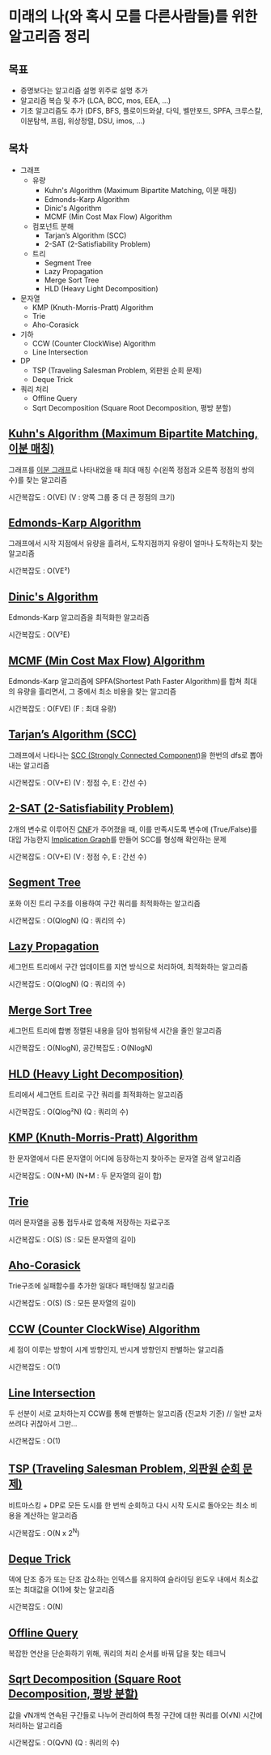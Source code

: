 # 미래의 나(와 혹시 모를 다른사람들)를 위한 알고리즘 정리

## 목표
* 증명보다는 알고리즘 설명 위주로 설명 추가
* 알고리즘 복습 및 추가 (LCA, BCC, mos, EEA, ...)
* 기초 알고리즘도 추가 (DFS, BFS, 플로이드와샬, 다익, 벨만포드, SPFA, 크루스칼, 이분탐색, 프림, 위상정렬, DSU, imos, ...)

## 목차
* 그래프
  * 유량
    * Kuhn's Algorithm (Maximum Bipartite Matching, 이분 매칭)
    * Edmonds-Karp Algorithm
    * Dinic's Algorithm
    * MCMF (Min Cost Max Flow) Algorithm
  * 컴포넌트 분해
    * Tarjan’s Algorithm (SCC)
    * 2-SAT (2-Satisfiability Problem)
  * 트리
    * Segment Tree
    * Lazy Propagation
    * Merge Sort Tree
    * HLD (Heavy Light Decomposition)
* 문자열
  * KMP (Knuth-Morris-Pratt) Algorithm
  * Trie
  * Aho-Corasick
* 기하
  * CCW (Counter ClockWise) Algorithm
  * Line Intersection
* DP
  * TSP (Traveling Salesman Problem, 외판원 순회 문제)
  * Deque Trick
* 쿼리 처리
  * Offline Query
  * Sqrt Decomposition (Square Root Decomposition, 평방 분할)

## [Kuhn's Algorithm (Maximum Bipartite Matching, 이분 매칭)](src/Kuhn's%20Algorithm(Maximum%20Bipartite%20Matching).md)
그래프를 [이분 그래프](https://ko.wikipedia.org/wiki/%EC%9D%B4%EB%B6%84_%EA%B7%B8%EB%9E%98%ED%94%84)로 나타내었을 때 최대 매칭 수(왼쪽 정점과 오른쪽 정점의 쌍의 수)를 찾는 알고리즘

시간복잡도 : O(VE) (V : 양쪽 그룹 중 더 큰 정점의 크기)

## [Edmonds-Karp Algorithm](src/Edmonds-Karp%20Algorithm.md)
그래프에서 시작 지점에서 유량을 흘려서, 도착지점까지 유량이 얼마나 도착하는지 찾는 알고리즘

시간복잡도 : O(VE²)

## [Dinic's Algorithm](src/Dinic's%20Algorithm.md)
Edmonds-Karp 알고리즘을 최적화한 알고리즘

시간복잡도 : O(V²E)

## [MCMF (Min Cost Max Flow) Algorithm](src/MCMF(Min%20Cost%20Max%20Flow)%20Algorithm.md)
Edmonds-Karp 알고리즘에 SPFA(Shortest Path Faster Algorithm)를 합쳐 최대의 유량을 흘리면서, 그 중에서 최소 비용을 찾는 알고리즘

시간복잡도 : O(FVE) (F : 최대 유량)

## [Tarjan’s Algorithm (SCC)](src/Tarjan’s%20Algorithm(SCC).md)
그래프에서 나타나는 [SCC (Strongly Connected Component)](https://ko.wikipedia.org/wiki/%EA%B0%95%ED%95%9C_%EC%97%B0%EA%B2%B0_%EC%9A%94%EC%86%8C)을 한번의 dfs로 뽑아내는 알고리즘

시간복잡도 : O(V+E) (V : 정점 수, E : 간선 수)

## [2-SAT (2-Satisfiability Problem)](src/2-SAT(2-Satisfiability%20Problem).md)
2개의 변수로 이루어진 [CNF](https://ko.wikipedia.org/wiki/%EB%85%BC%EB%A6%AC%EA%B3%B1_%ED%91%9C%EC%A4%80%ED%98%95)가 주어졌을 때, 이를 만족시도록 변수에 (True/False)를 대입 가능한지 [Implication Graph](https://en.wikipedia.org/wiki/Implication_graph)를 만들어 SCC를 형성해 확인하는 문제

시간복잡도 : O(V+E) (V : 정점 수, E : 간선 수)

## [Segment Tree](src/Segment%20Tree.md)
포화 이진 트리 구조를 이용하여 구간 쿼리를 최적화하는 알고리즘

시간복잡도 : O(QlogN) (Q : 쿼리의 수)

## [Lazy Propagation](src/Lazy%20Propagation.md)
세그먼트 트리에서 구간 업데이트를 지연 방식으로 처리하여, 최적화하는 알고리즘 

시간복잡도 : O(QlogN) (Q : 쿼리의 수)

## [Merge Sort Tree](src/Merge%20Sort%20Tree.md)
세그먼트 트리에 합병 정렬된 내용을 담아 범위탐색 시간을 줄인 알고리즘 

시간복잡도 : O(NlogN), 공간복잡도 : O(NlogN)

## [HLD (Heavy Light Decomposition)](src/HLD(Heavy%20Light%20Decomposition).md)
트리에서 세그먼트 트리로 구간 쿼리를 최적화하는 알고리즘

시간복잡도 : O(Qlog²N) (Q : 쿼리의 수)

## [KMP (Knuth-Morris-Pratt) Algorithm](src/KMP(Knuth-Morris-Pratt%20Algorithm).md)
한 문자열에서 다른 문자열이 어디에 등장하는지 찾아주는 문자열 검색 알고리즘

시간복잡도 : O(N+M) (N+M : 두 문자열의 길이 합)

## [Trie](src/Trie.md)
여러 문자열을 공통 접두사로 압축해 저장하는 자료구조

시간복잡도 : O(S) (S : 모든 문자열의 길이)

## [Aho-Corasick](src/Aho-Corasick.md)
Trie구조에 실패함수를 추가한 일대다 패턴매칭 알고리즘

시간복잡도 : O(S) (S : 모든 문자열의 길이)

## [CCW (Counter ClockWise) Algorithm](src/CCW(Counter%20ClockWise)%20Algorithm.md)
세 점이 이루는 방향이 시계 방향인지, 반시계 방향인지 판별하는 알고리즘

시간복잡도 : O(1)

## [Line Intersection](src/Line%20Intersection.md)
두 선분이 서로 교차하는지 CCW를 통해 판별하는 알고리즘 (진교차 기준) // 일반 교차 쓰려다 귀찮아서 그만...

시간복잡도 : O(1)

## [TSP (Traveling Salesman Problem, 외판원 순회 문제)](src/TSP(Traveling%20Salesman%20Problem).md)
비트마스킹 + DP로 모든 도시를 한 번씩 순회하고 다시 시작 도시로 돌아오는 최소 비용을 계산하는 알고리즘

시간복잡도 : O(N x 2<sup>N</sup>)

## [Deque Trick](src/Deque%20Trick.md)
덱에 단조 증가 또는 단조 감소하는 인덱스를 유지하여 슬라이딩 윈도우 내에서 최소값 또는 최대값을 O(1)에 찾는 알고리즘

시간복잡도 : O(N)

## [Offline Query](src/Offline%20Query.md)
복잡한 연산을 단순화하기 위해, 쿼리의 처리 순서를 바꿔 답을 찾는 테크닉

## [Sqrt Decomposition (Square Root Decomposition, 평방 분할)](Sqrt%20Decomposition(Square%20Root%20Decomposition))
값을 √N개씩 연속된 구간들로 나누어 관리하여 특정 구간에 대한 쿼리를 O(√N) 시간에 처리하는 알고리즘

시간복잡도 : O(Q√N) (Q : 쿼리의 수)
